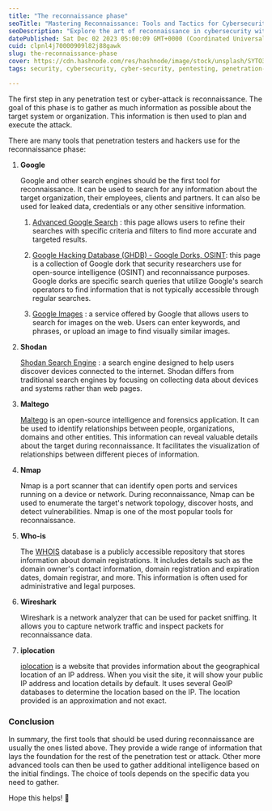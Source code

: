 ```yaml
---
title: "The reconnaissance phase"
seoTitle: "Mastering Reconnaissance: Tools and Tactics for Cybersecurity"
seoDescription: "Explore the art of reconnaissance in cybersecurity with essential tools like Nmap, Shodan, and Google Dorks."
datePublished: Sat Dec 02 2023 05:00:09 GMT+0000 (Coordinated Universal Time)
cuid: clpnl4j70000909l82j88gawk
slug: the-reconnaissance-phase
cover: https://cdn.hashnode.com/res/hashnode/image/stock/unsplash/SYTO3xs06fU/upload/f76b9c37eafe6d3896710ddca47f4d8c.jpeg
tags: security, cybersecurity, cyber-security, pentesting, penetration-testing, security-testing, cybersecurity-1

---
```


The first step in any penetration test or cyber-attack is reconnaissance. The goal of this phase is to gather as much information as possible about the target system or organization. This information is then used to plan and execute the attack.

There are many tools that penetration testers and hackers use for the reconnaissance phase:

1. **Google**
    
    Google and other search engines should be the first tool for reconnaissance. It can be used to search for any information about the target organization, their employees, clients and partners. It can also be used for leaked data, credentials or any other sensitive information.
    
    1. [Advanced Google Search](https://www.google.ca/advanced_search?hl=fr) : this page allows users to refine their searches with specific criteria and filters to find more accurate and targeted results.
        
    2. [Google Hacking Database (GHDB) - Google Dorks, OSINT](https://www.exploit-db.com/google-hacking-database): this page is a collection of Google dork that security researchers use for open-source intelligence (OSINT) and reconnaissance purposes. Google dorks are specific search queries that utilize Google's search operators to find information that is not typically accessible through regular searches.
        
    3. [Google Images](https://images.google.com/) : a service offered by Google that allows users to search for images on the web. Users can enter keywords, and phrases, or upload an image to find visually similar images.
        
2. **Shodan**
    
    [Shodan Search Engine](https://www.shodan.io/) : a search engine designed to help users discover devices connected to the internet. Shodan differs from traditional search engines by focusing on collecting data about devices and systems rather than web pages.
    
3. **Maltego**
    
    [Maltego](https://www.maltego.com/?utm_source=paterva.com&utm_medium=referral&utm_campaign=301) is an open-source intelligence and forensics application. It can be used to identify relationships between people, organizations, domains and other entities. This information can reveal valuable details about the target during reconnaissance. It facilitates the visualization of relationships between different pieces of information.
    
4. **Nmap**
    
    Nmap is a port scanner that can identify open ports and services running on a device or network. During reconnaissance, Nmap can be used to enumerate the target's network topology, discover hosts, and detect vulnerabilities. Nmap is one of the most popular tools for reconnaissance.
    
5. **Who-is**
    
    The [WHOIS](https://whois.domaintools.com/) database is a publicly accessible repository that stores information about domain registrations. It includes details such as the domain owner's contact information, domain registration and expiration dates, domain registrar, and more. This information is often used for administrative and legal purposes.
    
6. **Wireshark**
    
    Wireshark is a network analyzer that can be used for packet sniffing. It allows you to capture network traffic and inspect packets for reconnaissance data.
    
7. **iplocation**
    
    [iplocation](https://www.iplocation.net/) is a website that provides information about the geographical location of an IP address. When you visit the site, it will show your public IP address and location details by default. It uses several GeoIP databases to determine the location based on the IP. The location provided is an approximation and not exact.
    

### Conclusion

In summary, the first tools that should be used during reconnaissance are usually the ones listed above. They provide a wide range of information that lays the foundation for the rest of the penetration test or attack. Other more advanced tools can then be used to gather additional intelligence based on the initial findings. The choice of tools depends on the specific data you need to gather.

Hope this helps! 🙂